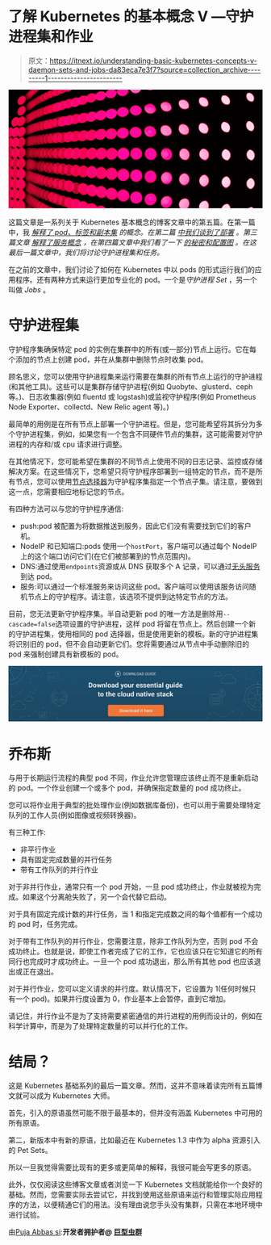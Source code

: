 # 了解 Kubernetes 的基本概念 V —守护进程集和作业

> 原文：<https://itnext.io/understanding-basic-kubernetes-concepts-v-daemon-sets-and-jobs-da83eca7e3f7?source=collection_archive---------1----------------------->

[![](img/f7f44a8d6f4793dadaea36b2d20f838e.png)](http://www.giantswarm.io)

这篇文章是一系列关于 Kubernetes 基本概念的博客文章中的第五篇。在第一篇中，我 [*解释了 pod、标签和副本集*](https://blog.giantswarm.io/understanding-basic-kubernetes-concepts-i-introduction-to-pods-labels-replicas/) *的概念。在第二篇* [*中我们谈到了部署*](https://blog.giantswarm.io/understanding-basic-kubernetes-concepts-using-deployments-manage-services-declaratively/) *。第三篇文章* [*解释了服务概念*](https://blog.giantswarm.io/basic-kubernetes-concepts-iii-services-give-abstraction/) *，在第四篇文章中我们看了一下* [*的秘密和配置图*](https://blog.giantswarm.io/understanding-basic-kubernetes-concepts-iv-secrets-and-configmaps/) *。在这最后一篇文章中，我们将讨论守护进程集和任务。*

在之前的文章中，我们讨论了如何在 Kubernetes 中以 pods 的形式运行我们的应用程序。还有两种方式来运行更加专业化的 pod。一个是*守护进程 Set* ，另一个叫做 *Jobs* 。

# 守护进程集

守护程序集确保特定 pod 的实例在集群中的所有(或一部分)节点上运行。它在每个添加的节点上创建 pod，并在从集群中删除节点时收集 pod。

顾名思义，您可以使用守护进程集来运行需要在集群的所有节点上运行的守护进程(和其他工具)。这些可以是集群存储守护进程(例如 Quobyte、glusterd、ceph 等。)、日志收集器(例如 fluentd 或 logstash)或监视守护程序(例如 Prometheus Node Exporter、collectd、New Relic agent 等)。)

最简单的用例是在所有节点上部署一个守护进程。但是，您可能希望将其拆分为多个守护进程集，例如，如果您有一个包含不同硬件节点的集群，这可能需要对守护进程的内存和/或 cpu 请求进行调整。

在其他情况下，您可能希望在集群的不同节点上使用不同的日志记录、监控或存储解决方案。在这些情况下，您希望只将守护程序部署到一组特定的节点，而不是所有节点，您可以使用[节点选择器](https://github.com/kubernetes/kubernetes.github.io/tree/release-1.3/docs/user-guide/node-selection)为守护程序集指定一个节点子集。请注意，要做到这一点，您需要相应地标记您的节点。

有四种方法可以与您的守护程序通信:

*   push:pod 被配置为将数据推送到服务，因此它们没有需要找到它们的客户机。
*   NodeIP 和已知端口:pods 使用一个`hostPort`，客户端可以通过每个 NodeIP 上的这个端口访问它们(在它们被部署到的节点范围内)。
*   DNS:通过使用`endpoints`资源或从 DNS 获取多个 A 记录，可以通过[无头服务](http://kubernetes.io/docs/user-guide/services/#headless-services)到达 pod。
*   服务:可以通过一个标准服务来访问这些 pod。客户端可以使用该服务访问随机节点上的守护程序。请注意，该选项不提供到达特定节点的方法。

目前，您无法更新守护程序集。半自动更新 pod 的唯一方法是删除用`--cascade=false`选项设置的守护进程，这样 pod 将留在节点上。然后创建一个新的守护进程集，使用相同的 pod 选择器，但是使用更新的模板。新的守护进程集将识别旧的 pod，但不会自动更新它们。您将需要通过从节点中手动删除旧的 pod 来强制创建具有新模板的 pod。

[![](img/e949e8566cc54e8788e96955293d0178.png)](https://www.giantswarm.io/guide-cloud-native-stack?utm_campaign=Blog%20CTA%20Conversion&utm_source=Cloud%20native%20stack%20guide_Blog&utm_medium=Blog%20CTA&utm_term=cloud%20native%20stack%20guide)

# 乔布斯

与用于长期运行流程的典型 pod 不同，作业允许您管理应该终止而不是重新启动的 pod。一个作业创建一个或多个 pod，并确保指定数量的 pod 成功终止。

您可以将作业用于典型的批处理作业(例如数据库备份)，也可以用于需要处理特定队列的工作人员(例如图像或视频转换器)。

有三种工作:

*   非平行作业
*   具有固定完成数量的并行任务
*   带有工作队列的并行作业

对于非并行作业，通常只有一个 pod 开始，一旦 pod 成功终止，作业就被视为完成。如果这个分离舱失败了，另一个会代替它启动。

对于具有固定完成计数的并行任务，当 1 和指定完成数之间的每个值都有一个成功的 pod 时，任务完成。

对于带有工作队列的并行作业，您需要注意，除非工作队列为空，否则 pod 不会成功终止。也就是说，即使工作者完成了它的工作，它也应该只在它知道它的所有同行也完成时才成功终止。一旦一个 pod 成功退出，那么所有其他 pod 也应该退出或正在退出。

对于并行作业，您可以定义请求的并行度。默认情况下，它设置为 1(任何时候只有一个 pod)。如果并行度设置为 0，作业基本上会暂停，直到它增加。

请记住，并行作业不是为了支持需要紧密通信的并行进程的用例而设计的，例如在科学计算中，而是为了处理特定数量的可以并行化的工作。

# 结局？

这是 Kubernetes 基础系列的最后一篇文章。然而，这并不意味着读完所有五篇博文就可以成为 Kubernetes 大师。

首先，引入的原语虽然可能不限于最基本的，但并没有涵盖 Kubernetes 中可用的所有原语。

第二，新版本中有新的原语，比如最近在 Kubernetes 1.3 中作为 alpha 资源引入的 Pet Sets。

所以一旦我觉得需要比现有的更多或更简单的解释，我很可能会写更多的原语。

此外，仅仅阅读这些博客文章或者浏览一下 Kubernetes 文档就能给你一个良好的基础。然而，您需要实际去尝试它，并找到使用这些原语来运行和管理实际应用程序的方法，以便精通它们的用法。没有理由说您手头没有集群，只需在本地环境中进行试验。

由[Puja Abbas si](https://twitter.com/puja108):**开发者拥护者@ [巨型虫群](https://twitter.com/giantswarm)**